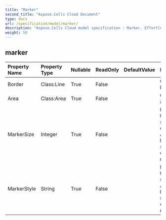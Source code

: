 ```yaml
---
title: "Marker"
second_title: "Aspose.Cells Cloud Document"
type: docs
url: /specification/model/marker/
description: "Aspose.Cells Cloud model specification : Marker. Effortlessly handle Excel and other spreadsheet documents with features like opening, generating, editing, splitting, merging, comparing, and converting."
weight: 50
---
```


## **marker**

 

| Property Name | Property Type | Nullable |  ReadOnly | DefaultValue | Description | 
| :- | :- | :- |:- |  :- | :- |
| Border | Class:Line | True |  False |  | Gets the border. |  
| Area | Class:Area | True |  False |  | Gets the area. |  
| MarkerSize | Integer | True |  False |  | Represents the marker size in unit of points. Applies to line chart, scatter chart, or radar chart. |  
| MarkerStyle | String | True |  False |  | Represents the marker style. Applies to line chart, scatter chart, or radar chart. |  

